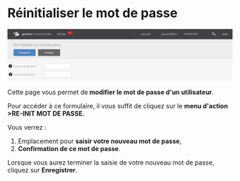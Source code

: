 # Réinitialiser le mot de passe


![reinitpassword-21](images/reinitpassword-21.png)


<p>Cette page vous permet de<strong> modifier le mot de passe d'un utilisateur</strong>.</p>
<p>Pour acc&eacute;der &agrave; ce formulaire, il vous suffit de cliquez sur le <strong>menu d'action</strong> <strong>&gt;RE-INIT MOT DE PASSE.</strong></p>
<p>Vous verrez :</p>
<ol>
<li>Emplacement pour <strong>saisir votre nouveau mot de passe</strong>,</li>
<li><strong>Confirmation de ce mot de passe</strong>.</li>
</ol>
<p>Lorsque vous aurez terminer la saisie de votre nouveau mot de passe, cliquez sur <strong>Enregistrer</strong>.</p>
<p>&nbsp;</p>

